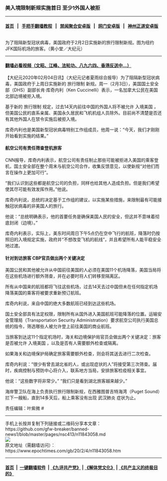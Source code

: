### 美入境限制新规实施首日 至少1外国人被拒
------------------------

#### [首页](https://github.com/gfw-breaker/banned-news1/blob/master/README.md) &nbsp;&nbsp;|&nbsp;&nbsp; [手把手翻墙教程](https://github.com/gfw-breaker/guides/wiki) &nbsp;&nbsp;|&nbsp;&nbsp; [禁闻聚合安卓版](https://github.com/gfw-breaker/bn-android) &nbsp;&nbsp;|&nbsp;&nbsp; [网门安卓版](https://github.com/oGate2/oGate) &nbsp;&nbsp;|&nbsp;&nbsp; [神州正道安卓版](https://github.com/SzzdOgate/update) 



<div><img alt="" class="aligncenter wp-post-image" src="https://i.epochtimes.com/assets/uploads/2020/02/11ff043a65c667f2edf9f62eec05516e-600x400.jpg"/>
<div class="red16 caption">
 <p>
  为了阻隔新型冠状病毒，美国政府于2月2日实施新的旅行限制新规。图为纽约JFK国际机场的旅客。（黄小堂／大纪元）
 </p>
</div>
</div><hr/>

#### [翻墙必看视频（文昭、江峰、法轮功、八九六四、香港反送中...）](https://github.com/gfw-breaker/banned-news1/blob/master/pages/link3.md)

<div><p>
 【大纪元2020年02月04日讯】（大纪元记者夏雨综合报导）为了阻隔新型冠状病毒，美国政府于上周日实施新的
 <ok href="https://www.epochtimes.com/gb/tag/%E6%97%85%E8%A1%8C%E9%99%90%E5%88%B6.html">
  旅行限制
 </ok>
 新规。周一（2月3日），美国国土安全部（DHS）副部长肯·库奇内利（Ken Cuccinelli）表示，一名加拿大公民在美国北部边境被拒入境。
</p>
<p>
 基于新的
 <ok href="https://www.epochtimes.com/gb/tag/%E6%97%85%E8%A1%8C%E9%99%90%E5%88%B6.html">
  旅行限制
 </ok>
 规定，过去14天内前往中国的外国人将不被允许
 <ok href="https://www.epochtimes.com/gb/tag/%E5%85%A5%E5%A2%83%E7%BE%8E%E5%9B%BD.html">
  入境美国
 </ok>
 ，但美国公民的直系亲属、美国永久居民和飞机机组人员除外。目前尚不清楚是否还有其他外国人在禁令实施后被拒入境。
</p>
<p>
 库奇内利也是美国新型冠状病毒特别工作组成员，他周一说：“今天，我们才刚刚开始看到实施的结果。”
</p>
<h4>
 航空公司有责任筛查登机旅客
</h4>
<p>
 CNN报导，库奇内利表示，航空公司有责任制止那些可能被拒进入美国的乘客登机，国土安全部在整个周末与航空公司合作，收集反馈意见，以使新规“对他们而言在操作上更加可行”。
</p>
<p>
 “我们认识到这些都是航空公司的负担，同样也给其他人造成负担。但是我们希望使其尽可能有效发挥作用。”他说。
</p>
<p>
 库奇内利说，总统的决定基于工作组的建议，以实施某些措施，来限制最有可能接触冠状病毒的非美国人的旅行。
</p>
<p>
 他说：“总统明确表示，他的首要任务是确保美国人民的安全，但这并不意味着彻底封闭（边境）。”
</p>
<p>
 库奇内利表示，实际上，美东时间周日下午5点仍在空中飞行的航班，降落时仍按照旧的入境规定实施，政府并“不想改变飞机的航线”，并且希望所有人能平稳安全地过渡。
</p>
<h4>
 针对到访旅客 CBP官员做出两个关键决定
</h4>
<p>
 美国公民和其他被允许从中国前往美国的人必须在美国11个机场降落，美国当局将在这些机场进行额外筛查，并在必要时将人们转移至隔离区。
</p>
<p>
 所有从中国来的航班都将飞往这些机场，过去14天去过中国但未在任何指定机场降落美国的乘客将被要求重新预订航班。
</p>
<p>
 库奇内利说，来自中国的绝大多数航班已经到达这些机场。
</p>
<p>
 国土安全部具有法定权限，限制所有从国外进入美国航班可能降落的位置。运输安全管理局（Transportation Security Administration）要求航空公司执行美国总统的指令，筛选哪些人被允许登上前往美国的商业航班。
</p>
<p>
 当旅客到达这11个指定机场时，海关和边境保护局官员会做出两个关键决定：旅客是否被允许
 <ok href="https://www.epochtimes.com/gb/tag/%E5%85%A5%E5%A2%83%E7%BE%8E%E5%9B%BD.html">
  入境美国
 </ok>
 ，以及是否有人需要额外检查或隔离。
</p>
<p>
 如果海关和边境保护局确定旅客需要额外检查，则会将其送去进行二次检查。
</p>
<p>
 库奇内利说：“很少有曾去湖北省的人，或出现症状的人”将接受第三次筛查。届时，疾病控制与预防中心将介入，联系地方当局，安排旅客检疫相关事宜。
</p>
<p>
 他说：“这些数字将非常少。” “我们只是看到湖北旅客越来越少。”
</p>
<p>
 海岸警卫队在海上负责执行旅行限制新规，在西雅图普吉特海湾（Puget Sound）拦下一艘船，直到14多天后，船上乘客没有出现
 <ok href="https://www.epochtimes.com/gb/tag/%E6%AD%A6%E6%B1%89%E8%82%BA%E7%82%8E.html">
  武汉肺炎
 </ok>
 症状为止。
</p>
<p>
 责任编辑：叶紫微 #
</p>
</div>
<hr/>
手机上长按并复制下列链接或二维码分享本文章：<br/>
https://github.com/gfw-breaker/banned-news1/blob/master/pages/nsc413/n11843058.md <br/>
<a href='https://github.com/gfw-breaker/banned-news1/blob/master/pages/nsc413/n11843058.md'><img src='https://github.com/gfw-breaker/banned-news1/blob/master/pages/nsc413/n11843058.md.png'/></a> <br/>
原文地址（需翻墙访问）：https://www.epochtimes.com/gb/20/2/4/n11843058.htm


------------------------
#### [首页](https://github.com/gfw-breaker/banned-news1/blob/master/README.md) &nbsp;|&nbsp; [一键翻墙软件](https://github.com/gfw-breaker/nogfw/blob/master/README.md) &nbsp;| [《九评共产党》](https://github.com/gfw-breaker/9ping.md/blob/master/README.md#九评之一评共产党是什么) | [《解体党文化》](https://github.com/gfw-breaker/jtdwh.md/blob/master/README.md) | [《共产主义的终极目的》](https://github.com/gfw-breaker/gczydzjmd.md/blob/master/README.md)


<img src='http://gfw-breaker.win/banned-news/pages/nsc413/n11843058.md' width='0px' height='0px'/>
